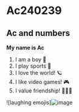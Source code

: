 # Ac240239
## Ac and numbers

**My name is Ac**

1. I am a boy 🤠
2. I play sports 🏸
3. I love the world! 🪐
4. I like video games! 🎮
5. I value friendship! 🧑‍🤝‍🧑

![laughing emojis]![image](https://user-images.githubusercontent.com/118595136/203699717-0fae01c4-52f3-4733-8a90-33aec5932386.png)

